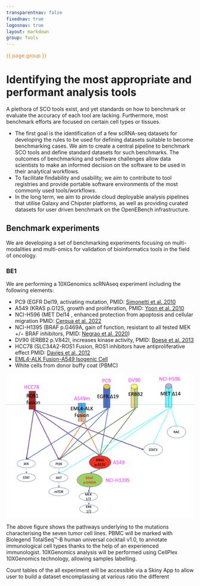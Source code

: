 ```yaml
---
transparentnav: false
fixednav: true
logosnav: true
layout: markdown
group: Tools
---
```

<p style="color: #f47d21">{{ page.group }}</p>

# Identifying the most appropriate and performant analysis tools

A plethora of SCO tools exist, and yet standards on how to benchmark or evaluate the accuracy of each tool are lacking. Furthermore, most benchmark efforts are focused on certain cell types or tissues.

- The first goal is the identification of a few scRNA-seq datasets for developing the rules to be used for defining datasets suitable to become benchmarking cases. We aim to create a central pipeline to benchmark SCO tools and define standard datasets for such benchmarks. The outcomes of benchmarking and software challenges allow data scientists to make an informed decision on the software to be used in their analytical workflows.
- To facilitate findability and usability, we aim to contribute to tool registries and provide portable software environments of the most commonly used tools/workflows.
- In the long term, we aim to provide cloud deployable analysis pipelines that utilise Galaxy and Chipster platforms, as well as providing curated datasets for user driven benchmark on the OpenEBench infrastructure.


## Benchmark experiments

We are developing a set of benchmarking experiments focusing on multi-modalities and multi-omics for validation of bioinformatics tools in the field of oncology.


### BE1

We are performing a 10XGenomics scRNAseq experiment including the following elements:

-  PC9 (EGFR Del19, activating mutation, PMID: [Simonetti et al. 2010](https://pubmed.ncbi.nlm.nih.gov/21167064/) 
-  A549 (KRAS p.G12S, growth and proliferation,  PMID: [Yoon et al. 2010](https://pubmed.ncbi.nlm.nih.gov/20358631/) 
-  NCI-H596 (MET Del14 , enhanced protection from apoptosis and cellular migration PMID: [Cerqua et al. 2022](https://pubmed.ncbi.nlm.nih.gov/35636967/) 
-  NCI-H1395 (BRAF p.G469A, gain of function, resistant to all tested MEK +/− BRAF inhibitors, PMID: [Negrao et al. 2020](https://pubmed.ncbi.nlm.nih.gov/32540409/)) 
-  DV90 (ERBB2 p.V842I, increases kinase activity, PMID: [Boese et al. 2013](https://pubmed.ncbi.nlm.nih.gov/23220880/) 
-  HCC78 (SLC34A2-ROS1 Fusion, ROS1 inhibitors have antiproliferative effect PMID: [Davies et al. 2012](https://pubmed.ncbi.nlm.nih.gov/22919003/) 
-  [EML4-ALK Fusion-A549 Isogenic Cell](https://www.nature.com/articles/d42473-019-00011-z) 
-  White cells from donor buffy coat (PBMC)

<img border="0" src="../../images/fig1_tools_BE1.jpg" width="1000px">

The above figure shows the pathways underlying to the mutations characterising the seven tumor cell lines.
PBMC will be marked with Biolegend TotalSeq™-B human universal cocktail v1.0, to annotate immunological cell types thanks to the help of an experienced immunologist. 
10XGenomics analysis will be performed using CellPlex 10XGenomics technology, allowing samples labelling.

Count tables of the all experiment will be accessible via a Skiny App to allow user to build a dataset encomplassing at various ratio the different 






